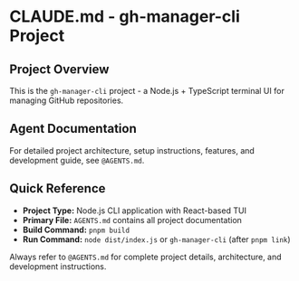 # CLAUDE.md - gh-manager-cli Project

## Project Overview
This is the `gh-manager-cli` project - a Node.js + TypeScript terminal UI for managing GitHub repositories.

## Agent Documentation
For detailed project architecture, setup instructions, features, and development guide, see `@AGENTS.md`.

## Quick Reference
- **Project Type:** Node.js CLI application with React-based TUI
- **Primary File:** `AGENTS.md` contains all project documentation
- **Build Command:** `pnpm build`
- **Run Command:** `node dist/index.js` or `gh-manager-cli` (after `pnpm link`)

Always refer to `@AGENTS.md` for complete project details, architecture, and development instructions.